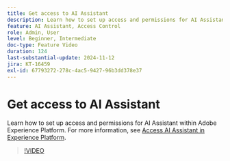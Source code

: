 ```yaml
---
title: Get access to AI Assistant
description: Learn how to set up access and permissions for AI Assistant within Adobe Experience Platform.
feature: AI Assistant, Access Control
role: Admin, User
level: Beginner, Intermediate
doc-type: Feature Video
duration: 124
last-substantial-update: 2024-11-12
jira: KT-16459
exl-id: 67793272-278c-4ac5-9427-96b3dd378e37
---
```

# Get access to AI Assistant

Learn how to set up access and permissions for AI Assistant within Adobe Experience Platform. For more information, see [Access AI Assistant in Experience Platform](https://experienceleague.adobe.com/en/docs/experience-platform/ai-assistant/access).

>[!VIDEO](https://video.tv.adobe.com/v/3436470/?learn=on)
